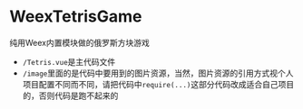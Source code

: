 # WeexTetrisGame
纯用Weex内置模块做的俄罗斯方块游戏
+ `/Tetris.vue`是主代码文件
+ `/image`里面的是代码中要用到的图片资源，当然，图片资源的引用方式视个人项目配置不同而不同，请把代码中`require(...)`这部分代码改成适合自己项目的，否则代码是跑不起来的
